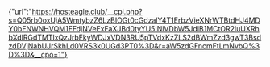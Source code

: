{"url":"https://hosteagle.club/__cpi.php?s=Q05rb0oxUjA5WmtybzZ6LzBIOGt0cGdzalY4T1ErbzVieXNrWTBtdHJ4MDY0bFNWNHVQM1FFdjNVeExFaXJBd0tyYU5INlVDbW5JdlB1MCtOR2luUXRhbXdlRGdTMTlxQzJrbFkyWDJxVDN3RU5pTVdxKzZLS2dBWmZzd3gwT3BsdzdDVjNabUJrSkhLd0VRS3k0UGd3PT0%3D&r=aW5zdGFncmFtLmNvbQ%3D%3D&__cpo=1"}
